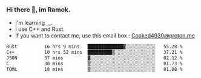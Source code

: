 ### Hi there 👋, im Ramok.

- I'm learning __.
- I use C++ and Rust.
- If you want to contact me, use this email box : Cooked4930@proton.me

<!--START_SECTION:waka-->

```txt
Rust          16 hrs 9 mins   █████████████▓░░░░░░░░░░░   55.28 %
C++           10 hrs 52 mins  █████████▒░░░░░░░░░░░░░░░   37.21 %
JSON          37 mins         ▓░░░░░░░░░░░░░░░░░░░░░░░░   02.12 %
C             30 mins         ▒░░░░░░░░░░░░░░░░░░░░░░░░   01.73 %
TOML          18 mins         ▒░░░░░░░░░░░░░░░░░░░░░░░░   01.08 %
```

<!--END_SECTION:waka-->
